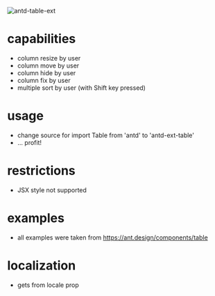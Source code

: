 
![antd-table-ext](https://user-images.githubusercontent.com/31502778/219332283-9ce4499e-34d2-4f2e-90e1-618712e2297c.gif)

# capabilities
* column resize by user
* column move by user
* column hide by user
* column fix by user
* multiple sort by user (with Shift key pressed)

# usage
* change source for import Table from 'antd' to 'antd-ext-table'
* ... profit! 

# restrictions
* JSX style not supported

# examples
* all examples were taken from https://ant.design/components/table

# localization
* gets from locale prop
